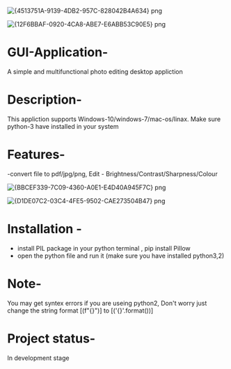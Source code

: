 ![{4513751A-9139-4DB2-957C-828042B4A634} png](https://user-images.githubusercontent.com/70909882/101911920-0e664680-3be7-11eb-997d-1198cd3a4010.jpg)

 ![{12F6BBAF-0920-4CA8-ABE7-E6ABB53C90E5} png](https://user-images.githubusercontent.com/70909882/101912028-39e93100-3be7-11eb-887f-0f2a3bd8b2b6.jpg)

# GUI-Application-
A simple and multifunctional photo editing desktop appliction

# Description-
This appliction supports Windows-10/windows-7/mac-os/linax. Make sure python-3 have installed in your system

# Features-
 -convert file to pdf/jpg/png,  Edit - Brightness/Contrast/Sharpness/Colour
 
![{BBCEF339-7C09-4360-A0E1-E4D40A945F7C} png](https://user-images.githubusercontent.com/70909882/101912348-a3693f80-3be7-11eb-9f8d-f2bbc925a93a.jpg)

![{D1DE07C2-03C4-4FE5-9502-CAE273504B47} png](https://user-images.githubusercontent.com/70909882/101912374-a95f2080-3be7-11eb-9731-5a8802f69801.jpg)
 
# Installation - 
 - install PIL package in your python terminal , pip install Pillow 
 - open the python file and run it (make sure you have installed python3,2)
 
# Note-
  You may get syntex errors if you are useing python2, Don't worry just change the string format [(f"{}")] to [('{}'.format())]
  
# Project status- 
 In development stage
